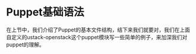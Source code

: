# Puppet基础语法

在上节中，我们介绍了Puppet的基本文件结构，结下来我们就要对，我们在上面自定义的ustack-openstack这个puppet模块写一些简单的例子，来加深我们对puppet的理解。



